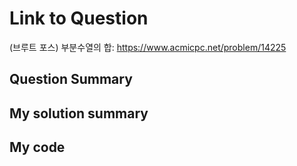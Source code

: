 # Link to Question
(브루트 포스) 부분수열의 합: https://www.acmicpc.net/problem/14225

## Question Summary

## My solution summary

## My code


